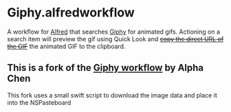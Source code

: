 # Giphy.alfredworkflow

A workflow for [Alfred][alfred] that searches [Giphy][giphy] for animated gifs.
Actioning on a search item will preview the gif using Quick Look and [~~copy the direct URL of the GIF~~][older] the animated GIF to the clipboard.

## This is a fork of the [Giphy workflow][older] by Alpha Chen

This fork uses a small swift script to download the image data and place it into the NSPasteboard

[alfred]: https://www.alfredapp.com/
[giphy]: http://giphy.com/
[older]: https://github.com/kejadlen/giphy.alfredworkflow
